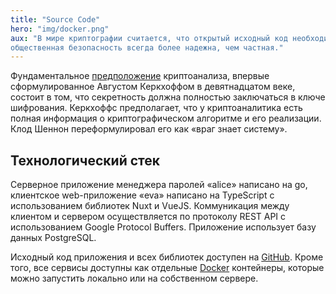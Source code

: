 ```yaml
---
title: "Source Code"
hero: "img/docker.png"
aux: "В мире криптографии считается, что открытый исходный код необходим для хорошей безопасности: 
общественная безопасность всегда более надежна, чем частная."
---
```


Фундаментальное [предположение](https://ru.wikipedia.org/wiki/Принцип_Керкгоффса) криптоанализа, 
впервые сформулированное Августом Керкхоффом в девятнадцатом веке, состоит в том, что секретность должна 
полностью заключаться в ключе шифрования. Керкхоффс предполагает, что у криптоаналитика есть полная информация 
о криптографическом алгоритме и его реализации. Клод Шеннон переформулировал его как «враг знает систему».

## Технологический стек

Серверное приложение менеджера паролей «alice» написано на go, клиентское web-приложение
«eva» написано на TypeScript с использованием библиотек Nuxt и VueJS. Коммуникация между
клиентом и сервером осуществляется по протоколу REST API с использованием Google Protocol Buffers.
Приложение использует базу данных PostgreSQL.

Исходный код приложения и всех библиотек доступен на [GitHub](https://github.com/wault-pw).
Кроме того, все сервисы доступны как отдельные [Docker](https://github.com/orgs/wault-pw/packages) контейнеры,
которые можно запустить локально или на собственном сервере.

